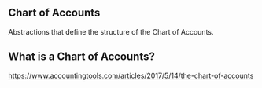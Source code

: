 ## Chart of Accounts
Abstractions that define the structure of the Chart of Accounts.

## What is a Chart of Accounts?
https://www.accountingtools.com/articles/2017/5/14/the-chart-of-accounts
